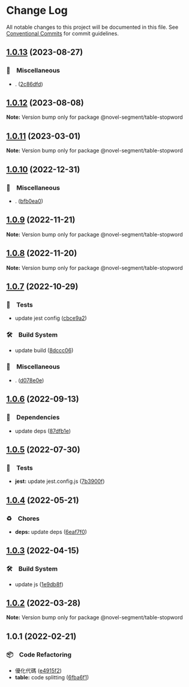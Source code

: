 # Change Log

All notable changes to this project will be documented in this file.
See [Conventional Commits](https://conventionalcommits.org) for commit guidelines.

## [1.0.13](https://github.com/bluelovers/ws-segment/compare/@novel-segment/table-stopword@1.0.12...@novel-segment/table-stopword@1.0.13) (2023-08-27)



### 🔖　Miscellaneous

* . ([2c86dfd](https://github.com/bluelovers/ws-segment/commit/2c86dfd6b17559ebd55eb2b73bdf96c6fb825a5d))



## [1.0.12](https://github.com/bluelovers/ws-segment/compare/@novel-segment/table-stopword@1.0.11...@novel-segment/table-stopword@1.0.12) (2023-08-08)

**Note:** Version bump only for package @novel-segment/table-stopword





## [1.0.11](https://github.com/bluelovers/ws-segment/compare/@novel-segment/table-stopword@1.0.10...@novel-segment/table-stopword@1.0.11) (2023-03-01)

**Note:** Version bump only for package @novel-segment/table-stopword





## [1.0.10](https://github.com/bluelovers/ws-segment/compare/@novel-segment/table-stopword@1.0.9...@novel-segment/table-stopword@1.0.10) (2022-12-31)



### 🔖　Miscellaneous

* . ([bfb0ea0](https://github.com/bluelovers/ws-segment/commit/bfb0ea03e19dab3229aad4f8c33be5ee7bae3b73))



## [1.0.9](https://github.com/bluelovers/ws-segment/compare/@novel-segment/table-stopword@1.0.8...@novel-segment/table-stopword@1.0.9) (2022-11-21)

**Note:** Version bump only for package @novel-segment/table-stopword





## [1.0.8](https://github.com/bluelovers/ws-segment/compare/@novel-segment/table-stopword@1.0.7...@novel-segment/table-stopword@1.0.8) (2022-11-20)

**Note:** Version bump only for package @novel-segment/table-stopword





## [1.0.7](https://github.com/bluelovers/ws-segment/compare/@novel-segment/table-stopword@1.0.6...@novel-segment/table-stopword@1.0.7) (2022-10-29)



### 🚨　Tests

* update jest config ([cbce9a2](https://github.com/bluelovers/ws-segment/commit/cbce9a2868e5a0a95fd8f026530c34c9f3930ba0))


### 🛠　Build System

* update build ([8dccc06](https://github.com/bluelovers/ws-segment/commit/8dccc0621ef86762703e288204cc19d1be65a7bd))


### 🔖　Miscellaneous

* . ([d078e0e](https://github.com/bluelovers/ws-segment/commit/d078e0ec7e17cee79115db055e7b145d7b48f400))



## [1.0.6](https://github.com/bluelovers/ws-segment/compare/@novel-segment/table-stopword@1.0.5...@novel-segment/table-stopword@1.0.6) (2022-09-13)



### 📌　Dependencies

* update deps ([87dfb1e](https://github.com/bluelovers/ws-segment/commit/87dfb1e8c4e0ef55b975639bc94e113442cb1af7))



## [1.0.5](https://github.com/bluelovers/ws-segment/compare/@novel-segment/table-stopword@1.0.4...@novel-segment/table-stopword@1.0.5) (2022-07-30)


### 🚨　Tests

* **jest:** update jest.config.js ([7b3900f](https://github.com/bluelovers/ws-segment/commit/7b3900fd6b638fb8774b306b6435b8082b5a275b))





## [1.0.4](https://github.com/bluelovers/ws-segment/compare/@novel-segment/table-stopword@1.0.3...@novel-segment/table-stopword@1.0.4) (2022-05-21)


### ♻️　Chores

* **deps:** update deps ([6eaf7f0](https://github.com/bluelovers/ws-segment/commit/6eaf7f0fb6e8d803b5eb8dbb3e2cd7a1d6b19f52))





## [1.0.3](https://github.com/bluelovers/ws-segment/compare/@novel-segment/table-stopword@1.0.2...@novel-segment/table-stopword@1.0.3) (2022-04-15)


### 🛠　Build System

* update js ([1e9db8f](https://github.com/bluelovers/ws-segment/commit/1e9db8f6a717a2ef40dec86b22e729dafc2ed8d7))





## [1.0.2](https://github.com/bluelovers/ws-segment/compare/@novel-segment/table-stopword@1.0.1...@novel-segment/table-stopword@1.0.2) (2022-03-28)

**Note:** Version bump only for package @novel-segment/table-stopword





## 1.0.1 (2022-02-21)


### 📦　Code Refactoring

* 優化代碼 ([e4915f2](https://github.com/bluelovers/ws-segment/commit/e4915f24e4da16b752c91224b4457eda63fc4bb2))
* **table:** code splitting ([6fba6f1](https://github.com/bluelovers/ws-segment/commit/6fba6f13dcb75dc2f57c0c905740d487ee38884a))
